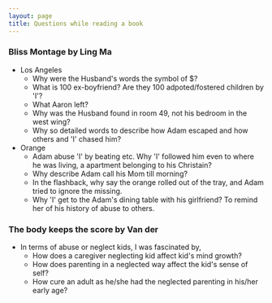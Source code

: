 ```yaml
---
layout: page
title: Questions while reading a book
---
```


### Bliss Montage by Ling Ma
- Los Angeles
    - Why were the Husband's words the symbol of $?
    - What is 100 ex-boyfriend? Are they 100 adpoted/fostered children by 'I'?
    - What Aaron left?
    - Why was the Husband found in room 49, not his bedroom in the west wing?
    - Why so detailed words to describe how Adam escaped and how others and 'I' chased him?
- Orange
    - Adam abuse 'I' by beating etc. Why 'I' followed him even to where he was living, a apartment belonging to his Christain?
    - Why describe Adam call his Mom till morning?
    - In the flashback, why say the orange rolled out of the tray, and Adam tried to ignore the missing.
    - Why 'I' get to the Adam's dining table with his girlfriend? To remind her of his history of abuse to others.

### The body keeps the score by Van der 
- In terms of abuse or neglect kids, I was fascinated by,
    - How does a caregiver neglecting kid affect kid's mind growth?
    - How does parenting in a neglected way affect the kid's sense of self?
    - How cure an adult as he/she had the neglected parenting in his/her early age?